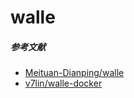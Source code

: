 # walle

##### 参考文献

* [Meituan-Dianping/walle](https://github.com/Meituan-Dianping/walle)
* [v7lin/walle-docker](https://github.com/v7lin/walle-docker)